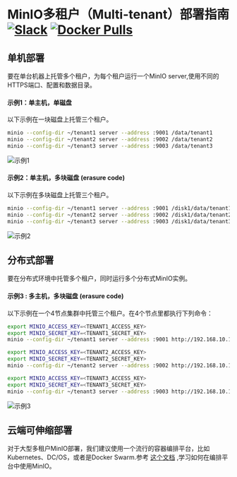# MinIO多租户（Multi-tenant）部署指南 [![Slack](https://slack.min.io/slack?type=svg)](https://slack.min.io)  [![Docker Pulls](https://img.shields.io/docker/pulls/minio/minio.svg?maxAge=604800)](https://hub.docker.com/r/minio/minio/)

## 单机部署

要在单台机器上托管多个租户，为每个租户运行一个MinIO server,使用不同的HTTPS端口、配置和数据目录。

#### 示例1：单主机，单磁盘

以下示例在一块磁盘上托管三个租户。
```sh
minio --config-dir ~/tenant1 server --address :9001 /data/tenant1
minio --config-dir ~/tenant2 server --address :9002 /data/tenant2
minio --config-dir ~/tenant3 server --address :9003 /data/tenant3
```

![示例1](https://github.com/blastbao/minio/blob/master/docs/screenshots/Example-1.jpg?raw=true)

#### 示例2：单主机，多块磁盘 (erasure code)

以下示例在多块磁盘上托管三个租户。
```sh
minio --config-dir ~/tenant1 server --address :9001 /disk1/data/tenant1 /disk2/data/tenant1 /disk3/data/tenant1 /disk4/data/tenant1
minio --config-dir ~/tenant2 server --address :9002 /disk1/data/tenant2 /disk2/data/tenant2 /disk3/data/tenant2 /disk4/data/tenant2
minio --config-dir ~/tenant3 server --address :9003 /disk1/data/tenant3 /disk2/data/tenant3 /disk3/data/tenant3 /disk4/data/tenant3
```
![示例2](https://github.com/blastbao/minio/blob/master/docs/screenshots/Example-2.jpg?raw=true)

## 分布式部署
要在分布式环境中托管多个租户，同时运行多个分布式MinIO实例。

#### 示例3 : 多主机，多块磁盘 (erasure code)

以下示例在一个4节点集群中托管三个租户。在4个节点里都执行下列命令：

```sh
export MINIO_ACCESS_KEY=<TENANT1_ACCESS_KEY>
export MINIO_SECRET_KEY=<TENANT1_SECRET_KEY>
minio --config-dir ~/tenant1 server --address :9001 http://192.168.10.11/data/tenant1 http://192.168.10.12/data/tenant1 http://192.168.10.13/data/tenant1 http://192.168.10.14/data/tenant1

export MINIO_ACCESS_KEY=<TENANT2_ACCESS_KEY>
export MINIO_SECRET_KEY=<TENANT2_SECRET_KEY>
minio --config-dir ~/tenant2 server --address :9002 http://192.168.10.11/data/tenant2 http://192.168.10.12/data/tenant2 http://192.168.10.13/data/tenant2 http://192.168.10.14/data/tenant2

export MINIO_ACCESS_KEY=<TENANT3_ACCESS_KEY>
export MINIO_SECRET_KEY=<TENANT3_SECRET_KEY>
minio --config-dir ~/tenant3 server --address :9003 http://192.168.10.11/data/tenant3 http://192.168.10.12/data/tenant3 http://192.168.10.13/data/tenant3 http://192.168.10.14/data/tenant3
```

![示例3](https://github.com/blastbao/minio/blob/master/docs/screenshots/Example-3.jpg?raw=true)

## 云端可伸缩部署
对于大型多租户MinIO部署，我们建议使用一个流行的容器编排平台，比如Kubernetes、DC/OS，或者是Docker Swarm.参考 [这个文档](https://docs.min.io/cn/minio-deployment-quickstart-guide) ,学习如何在编排平台中使用MinIO。


